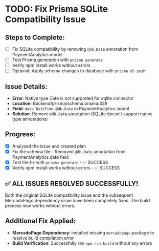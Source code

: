 # TODO: Fix Prisma SQLite Compatibility Issue

## Steps to Complete:

- [ ] Fix SQLite compatibility by removing `@db.Date` annotation from PaymentAnalytics model
- [ ] Test Prisma generation with `prisma generate`
- [ ] Verify npm install works without errors
- [ ] Optional: Apply schema changes to database with `prisma db push`

## Issue Details:
- **Error**: Native type Date is not supported for sqlite connector
- **Location**: Backend/prisma/schema.prisma:328
- **Field**: `date DateTime @db.Date` in PaymentAnalytics model
- **Solution**: Remove `@db.Date` annotation (SQLite doesn't support native type annotations)

## Progress:
- [x] Analyzed the issue and created plan
- [x] Fix the schema file - Removed `@db.Date` annotation from PaymentAnalytics.date field
- [x] Test the fix with `prisma generate` - ✅ SUCCESS
- [x] Verify npm install works without errors - ✅ SUCCESS

## ✅ ALL ISSUES RESOLVED SUCCESSFULLY!

Both the original SQLite compatibility issue and the subsequent MercadoPago dependency issue have been completely fixed. The build process now works without errors.

## Additional Fix Applied:
- **MercadoPago Dependency**: Installed missing `mercadopago` package to resolve build compilation error
- **Build Verification**: Successfully ran `npm run build` without any errors
